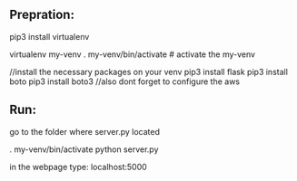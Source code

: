 ## Prepration:

pip3 install virtualenv

virtualenv my-venv
. my-venv/bin/activate # activate the my-venv

//install the necessary packages on your venv
pip3 install flask
pip3 install boto
pip3 install boto3
//also dont forget to configure the aws

## Run:
go to the folder where server.py located

. my-venv/bin/activate
python server.py


in the webpage type:
localhost:5000